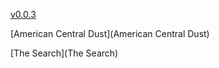 [v0.0.3](https://github.com/littleflute/Son-Volt/edit/master/README.md)

[American Central Dust](American Central Dust)

[The Search](The Search)
